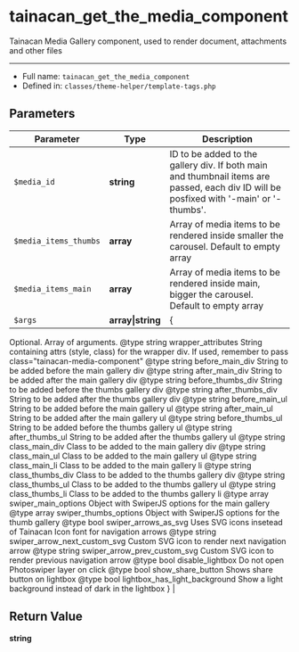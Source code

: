 # tainacan_get_the_media_component


Tainacan Media Gallery component, used to render document, attachments and other files

***

* Full name: `tainacan_get_the_media_component`
* Defined in: `classes/theme-helper/template-tags.php`

## Parameters

| Parameter             | Type              | Description                                                                                                                                                                                                                                                                                                                                                                                                                                                                                                                                                                                                                                                                                                                                                                                                                                                                                                                                                                                                                                                                                                                                                                                                                                                                                                                                                                                                                                                                                                                                                                                                                                                                                                                                                                                                                                                                                                                                                                                                                                                                                                                                                                                                                                                                                                                                                                          |
|-----------------------|-------------------|--------------------------------------------------------------------------------------------------------------------------------------------------------------------------------------------------------------------------------------------------------------------------------------------------------------------------------------------------------------------------------------------------------------------------------------------------------------------------------------------------------------------------------------------------------------------------------------------------------------------------------------------------------------------------------------------------------------------------------------------------------------------------------------------------------------------------------------------------------------------------------------------------------------------------------------------------------------------------------------------------------------------------------------------------------------------------------------------------------------------------------------------------------------------------------------------------------------------------------------------------------------------------------------------------------------------------------------------------------------------------------------------------------------------------------------------------------------------------------------------------------------------------------------------------------------------------------------------------------------------------------------------------------------------------------------------------------------------------------------------------------------------------------------------------------------------------------------------------------------------------------------------------------------------------------------------------------------------------------------------------------------------------------------------------------------------------------------------------------------------------------------------------------------------------------------------------------------------------------------------------------------------------------------------------------------------------------------------------------------------------------------|
| `$media_id`           | **string**        | ID to be added to the gallery div. If both main and thumbnail items are passed, each div ID will be posfixed with '-main' or '-thumbs'.                                                                                                                                                                                                                                                                                                                                                                                                                                                                                                                                                                                                                                                                                                                                                                                                                                                                                                                                                                                                                                                                                                                                                                                                                                                                                                                                                                                                                                                                                                                                                                                                                                                                                                                                                                                                                                                                                                                                                                                                                                                                                                                                                                                                                                              |
| `$media_items_thumbs` | **array**         | Array of media items to be rendered inside smaller the carousel. Default to empty array                                                                                                                                                                                                                                                                                                                                                                                                                                                                                                                                                                                                                                                                                                                                                                                                                                                                                                                                                                                                                                                                                                                                                                                                                                                                                                                                                                                                                                                                                                                                                                                                                                                                                                                                                                                                                                                                                                                                                                                                                                                                                                                                                                                                                                                                                              |
| `$media_items_main`   | **array**         | Array of media items to be rendered inside main, bigger the carousel. Default to empty array                                                                                                                                                                                                                                                                                                                                                                                                                                                                                                                                                                                                                                                                                                                                                                                                                                                                                                                                                                                                                                                                                                                                                                                                                                                                                                                                                                                                                                                                                                                                                                                                                                                                                                                                                                                                                                                                                                                                                                                                                                                                                                                                                                                                                                                                                         |
| `$args`               | **array\|string** | {
  Optional. Array of arguments.
	   @type string      wrapper_attributes       		String containing attrs (style, class) for the wrapper div. If used, remember to pass class="tainacan-media-component"
    @type string      before_main_div          		String to be added before the main gallery div
    @type string      after_main_div           		String to be added after the main gallery div
    @type string      before_thumbs_div        		String to be added before the thumbs gallery div
    @type string      after_thumbs_div         		String to be added after the thumbs gallery div
    @type string      before_main_ul           		String to be added before the main gallery ul
    @type string      after_main_ul            		String to be added after the main gallery ul
    @type string      before_thumbs_ul         		String to be added before the thumbs gallery ul
    @type string      after_thumbs_ul          		String to be added after the thumbs gallery ul
    @type string      class_main_div           		Class to be added to the main gallery div
    @type string      class_main_ul	          		Class to be added to the main gallery ul
    @type string      class_main_li            		Class to be added to the main gallery li
    @type string      class_thumbs_div         		Class to be added to the thumbs gallery div
    @type string      class_thumbs_ul          		Class to be added to the thumbs gallery ul
    @type string      class_thumbs_li          		Class to be added to the thumbs gallery li
    @type array       swiper_main_options      		Object with SwiperJS options for the main gallery
    @type array       swiper_thumbs_options    		Object with SwiperJS options for the thumb gallery
	   @type bool		 swiper_arrows_as_svg	  		Uses SVG icons insetead of Tainacan Icon font for navigation arrows
    @type string      swiper_arrow_next_custom_svg 	Custom SVG icon to render next navigation arrow
    @type string      swiper_arrow_prev_custom_svg 	Custom SVG icon to render previous navigation arrow
    @type bool 		 disable_lightbox				Do not open Photoswiper layer on click
    @type bool        show_share_button        		Shows share button on lightbox
   @type bool	 	 lightbox_has_light_background  Show a light background instead of dark in the lightbox
} |

## Return Value

**string**
